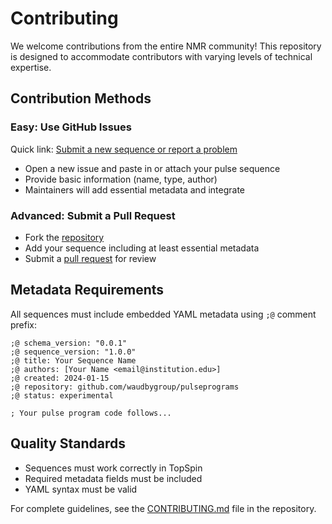 # Contributing

We welcome contributions from the entire NMR community! This repository is designed to accommodate contributors with varying levels of technical expertise.

## Contribution Methods

### Easy: Use GitHub Issues

Quick link: [Submit a new sequence or report a problem](https://github.com/waudbygroup/pulseprograms/issues)

- Open a new issue and paste in or attach your pulse sequence
- Provide basic information (name, type, author)
- Maintainers will add essential metadata and integrate

### Advanced: Submit a Pull Request
- Fork the [repository](https://github.com/waudbygroup/pulseprograms)
- Add your sequence including at least essential metadata
- Submit a [pull request](https://github.com/waudbygroup/pulseprograms/pulls) for review

## Metadata Requirements

All sequences must include embedded YAML metadata using `;@` comment prefix:

```bruker
;@ schema_version: "0.0.1"
;@ sequence_version: "1.0.0"
;@ title: Your Sequence Name
;@ authors: [Your Name <email@institution.edu>]
;@ created: 2024-01-15
;@ repository: github.com/waudbygroup/pulseprograms
;@ status: experimental

; Your pulse program code follows...
```

## Quality Standards

- Sequences must work correctly in TopSpin
- Required metadata fields must be included
- YAML syntax must be valid

For complete guidelines, see the [CONTRIBUTING.md](https://github.com/waudbygroup/pulseprograms/blob/main/CONTRIBUTING.md) file in the repository.